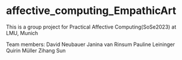 # affective_computing_EmpathicArt
This is a group project for Practical Affective Computing(SoSe2023) at LMU, Munich

Team members:
David Neubauer
Janina van Rinsum
Pauline Leininger
Quirin Müller
Zihang Sun

